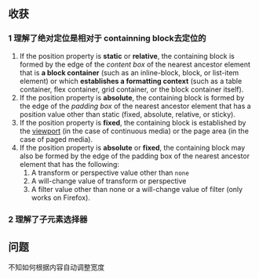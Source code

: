 ## 收获

### 1 理解了绝对定位是相对于 containning block去定位的

1. If the position property is **static** or **relative**, the containing block is formed by the edge of the *content box* of the nearest ancestor element that is **a block container** (such as an inline-block, block, or list-item element) or which **establishes a formatting context** (such as a table container, flex container, grid container, or the block container itself).
2. If the position property is **absolute**, the containing block is formed by the edge of the *padding box* of the nearest ancestor element that has a position value other than static (fixed, absolute, relative, or sticky).
3. If the position property is **fixed**, the containing block is established by the [viewport](https://developer.mozilla.org/en-US/docs/Glossary/viewport) (in the case of continuous media) or the page area (in the case of paged media).
4. If the position property is **absolute** or **fixed**, the containing block may also be formed by the edge of the padding box of the nearest ancestor element that has the following:
   1. A transform or perspective value other than `none`
   2. A will-change value of transform or perspective
   3. A filter value other than none or a will-change value of filter (only works on Firefox).

### 2 理解了子元素选择器

## 问题

不知如何根据内容自动调整宽度

